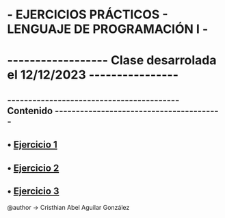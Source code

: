 # - EJERCICIOS PRÁCTICOS - LENGUAJE DE PROGRAMACIÓN I -
# ------------------ Clase desarrolada el 12/12/2023 ----------------
## ----------------------------------------- Contenido ----------------------------------------
## • [Ejercicio 1](Practi02Ej1.java)
## • [Ejercicio 2](Practi02Ej2.java)
## • [Ejercicio 3](Practi02Ej3.java)

@author -> Cristhian Abel Aguilar González
